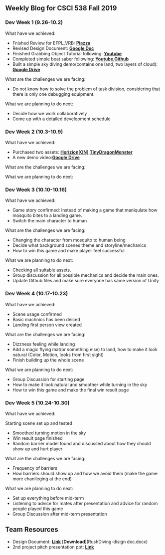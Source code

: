 ## Weekly Blog for CSCI 538 Fall 2019
### Dev Week 1 (9.26-10.2)
What have we achieved:
* Fnished Review for EFPL_VRB: [**Piazza**](https://piazza.com/class/jv4uff58gjj3se?cid=96)
* Revised Design Document: [**Google Doc**](https://docs.google.com/document/d/19N5vguExpMt9sz03MD6xMC7tzFUjFZfkoN-_O45qTAE/edit) 
* Finished Grabbing Object Tutorial following: [**Youtube**](https://www.youtube.com/watch?v=sxvKGVDmYfY&t=61s)
* Completed simple beat saber following: [**Youtube**](https://www.youtube.com/watch?v=gh4k0Q1Pl7E),[**Github**](https://github.com/ImmersiveAtUva/HooHacks-Beat-Saber)
* Built a simple sky diving demo(contains one land, two layers of cloud): [**Google Drive**](https://drive.google.com/file/d/1syMrh9E1hZDOOAQO9LhWwBZP24k_Fuzm/view?usp=sharing)

What are the challenges we are facing:
* Do not know how to solve the problem of task division, considering that there is only one debugging equipment.

What we are planning to do next:
* Decide how we work collaboratively
* Come up with a detailed development schedule

### Dev Week 2 (10.3-10.9)
What have we achieved:
* Purchased two assets: [**Horizion[ON]**](https://assetstore.unity.com/packages/tools/terrain/horizon-on-31861),[**TinyDragonMonster**](https://assetstore.unity.com/packages/3d/characters/tinydragonmonster-143747)
* A new demo video:[**Google Drive**](https://drive.google.com/a/usc.edu/file/d/1rl_wLszay-dfrV7YKDHo7zEqufTeJlkf/view?usp=sharing)

What are the challenges we are facing:

What we are planning to do next:

### Dev Week 3 (10.10-10.16)
What have we achieved:

* Game story confirmed: 
  Instead of making a game that maniqulate how mosquito bites to a landing game.
* Switch the main character to human


What are the challenges we are facing:

* Changing the character from mosquito to human being
* Decide what background scenes theme and storyline/mechanics
* How to win this game and make player feel successful

What we are planning to do next:

* Checking all suitable assets.
* Group discussion for all possible mechanics and decide the main ones.
* Update Github files and make sure everyone has same version of Unity

### Dev Week 4 (10.17-10.23)
What have we achieved:

* Scene usage confirmed
* Basic machnics has been deiced
* Landing first person view created

What are the challenges we are facing:

* Dizzness feeling while landing
* Add a magic flying mat(or something else) to land, how to make it look natural (Color, Motion, looks from first sight)
* Finish building up the whole scene

What we are planning to do next:

* Group Discussion for starting page
* How to make it look natural and smoother while turning in the sky
* How to win this game and make the final win result page

### Dev Week 5 (10.24-10.30)
What have we achieved:

Starting scene set up and tested

* Smoothed turning motion in the sky
* Win result page finished
* Random barrier model found and discussed about how they should show up and hurt player

What are the challenges we are facing:

* Frequency of barriers 
* How barriers should show up and how we avoid them (make the game more chanlleging at the end)

What we are planning to do next:

* Set up everything before mid-term
* Listening to advice for mates after presentation and advice for random people played this game
* Group Discussion after mid-term presentation


## Team Resources
* Design Document: [**Link**](https://docs.google.com/document/d/19N5vguExpMt9sz03MD6xMC7tzFUjFZfkoN-_O45qTAE/edit) [**Download**](RushDiving-disign doc.docx)
* 2nd project pitch presentation ppt: [**Link**](https://docs.google.com/presentation/d/1E8LGEj0UPF8qesy_zNgi-hjIeKeVihfnRKT3FRUYJCk/edit#slide=id.g1f87997393_0_782)
